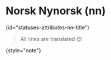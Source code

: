 # Norsk Nynorsk (nn)
{id="statuses-attributes-nn-title"}


> All lines are translated 😊
>
{style="note"}
